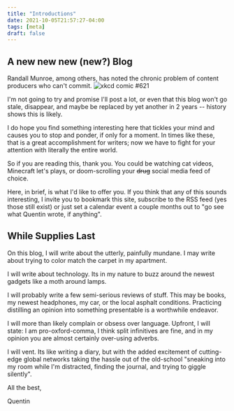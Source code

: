 ```yaml
---
title: "Introductions"
date: 2021-10-05T21:57:27-04:00
tags: [meta]
draft: false 
---
```


## A new new new (new?) Blog

Randall Munroe, among others, has noted the chronic problem of content producers who can't commit.
![xkcd comic #621](https://imgs.xkcd.com/comics/superlative.png "Stay while I recount the crazy TF2 kill I managed
yesterday, my friends.")

I'm not going to try and promise I'll post a lot, or even that this blog won't go stale, disappear, and maybe be
replaced by yet another in 2 years -- history shows this is likely.

I do hope you find something interesting here that tickles your mind and causes you to stop and ponder, if only for a
moment. In times like these, that is a great accomplishment for writers; now we have to fight for your attention with
literally the entire world.

So if you are reading this, thank you. You could be watching cat videos, Minecraft let's plays, or doom-scrolling your
~~drug~~ social media feed of choice.

Here, in brief, is what I'd like to offer you. If you think that any of this sounds interesting, I invite you to
bookmark this site, subscribe to the RSS feed (yes those still exist) or just set a calendar event a couple months out
to "go see what Quentin wrote, if anything".

## While Supplies Last
On this blog, I will write about the utterly, painfully mundane. I may write about trying to color match the carpet in my
apartment. 

I will write about technology. Its in my nature to buzz around the newest gadgets like a moth around lamps. 

I will probably write a few semi-serious reviews of stuff. This may be books, my newest headphones, my car, or the local
asphalt conditions. Practicing distilling an opinion into something presentable is a worthwhile endeavor.

I will more than likely complain or obsess over language. Upfront, I will state: I am pro-oxford-comma, I think split
infinitives are fine, and in my opinion you are almost certainly over-using adverbs.

I will vent. Its like writing a diary, but with the added excitement of cutting-edge global networks taking the hassle
out of the old-school "sneaking into my room while I'm distracted, finding the journal, and trying to giggle silently".


All the best,

Quentin

